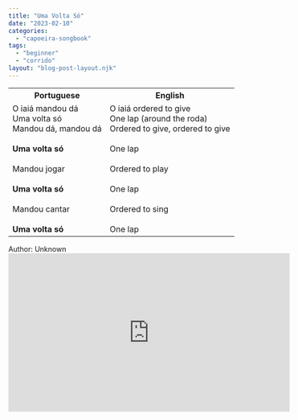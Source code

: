 ```yaml
---
title: "Uma Volta Só"
date: "2023-02-10"
categories: 
  - "capoeira-songbook"
tags: 
  - "beginner"
  - "corrido"
layout: "blog-post-layout.njk"
---
```


<table class="capoeira-table">
    <tr class="header-row">
        <th>Portuguese</th>
        <th>English</th>
    </tr>
    <tr>
        <td>O iaiá mandou dá<br>Uma volta só<br>Mandou dá, mandou dá<br><br><strong>Uma volta só</strong><br><br>Mandou jogar<br><br><strong>Uma volta só</strong><br><br>Mandou cantar<br><br><strong>Uma volta só</strong></td>
        <td>O iaiá ordered to give<br>One lap (around the roda)<br>Ordered to give, ordered to give<br><br>One lap<br><br>Ordered to play<br><br>One lap<br><br>Ordered to sing<br><br>One lap</td>
    </tr>
</table>

<figcaption>
Author: Unknown
</figcaption>

<iframe width="560" height="315" src="https://www.youtube.com/embed/joIsqN-hQ5s" title="YouTube video player" frameborder="0" allow="accelerometer; autoplay; clipboard-write; encrypted-media; gyroscope; picture-in-picture" allowfullscreen></iframe>